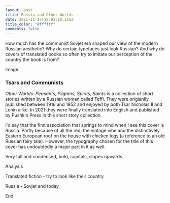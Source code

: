 ```yaml
---
layout: post
title: Russia and Other Worlds
date: 2021-11-15T18:01:10.116Z
title_color: "#ffffff"
comments: false
---
```

How much has the communist Sovjet era shaped our view of the modern Russian aesthetic? Why do certain typefaces just look Russian? And why do covers of translated books so often try to imitate our perception of the country the book is from? 

Image

### Tsars and Communists

*Other Worlds: Peasants, Pilgrims, Spirits, Saints* is a collection of short stories written by a Russian woman called Teffi. They were origianlly published between 1916 and 1952 and enjoyed by both Tsar Nicholas II and Lenin alike. In 2021 they were finally translated into English and published by Pushkin Press in this short story collection. 

I'd say that the first association that springs to mind when I see this cover is Russia. Partly because of all the red, the vintage vibe and the distinctively Eastern European roof on the house with chicken legs (a reference to an old Russian fairy tale). However, the typography chosen for the title of this cover has undoubtedly a major part in it as well. 

Very tall and condensed, bold, capitals, slopes upwards

Analysis

Translated fiction - try to look like their country

Russia - Sovjet and today

End